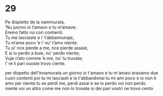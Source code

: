 # 29  
  
Pe dispietto de la nammurata,  
’Nu juorno io t’amavo e tu m’amave;  
Eremo fatto rui cori contienti.  
Tu me lasciaste e i’ t’abbannunaje,  
Tu m’ame poco ’e i’ nu’ t’amo niente.  
Tu si’ nce pierde a me, nce pierde assaie,  
E si io perdo a buie, nu’ perdo niente;  
Vuje n’ato comme ’e me, nu’ lu truvate;  
I’ re li pari vuoste trovo ciente.

per dispetto dell'innamorata
un giorno io t'amavo e tu m'amavi
eravamo due cuori contenti
poi tu mi lasciasti e io t'abbandonai
tu mi ami poco e io non ti amo per niente
tu se perdi me, perdi assai
e se io perdo voi non perdo niente
voi un altro come me non lo trovate
io dei pari vostri ne trovo cento
